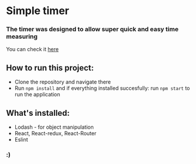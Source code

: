 # Simple timer
### The timer was designed to allow super quick and easy time measuring
You can check it [here](https://arkadiuszpasek.github.io/simple-timer/#/)

## How to run this project:
- Clone the repository and navigate there
- Run `npm install` and if everything installed succesfully: run `npm start` to run the application

## What's installed:
- Lodash - for object manipulation
- React, React-redux, React-Router
- Eslint

### :)
